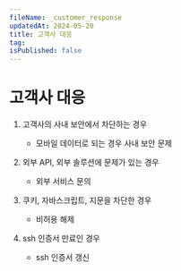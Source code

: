 ```yaml
---
fileName: _customer_response
updatedAt: 2024-05-20
title: 고객사 대응
tag:
isPublished: false
---
```


# 고객사 대응

1. 고객사의 사내 보안에서 차단하는 경우

   - 모바일 데이터로 되는 경우 사내 보안 문제

2. 외부 API, 외부 솔루션에 문제가 있는 경우

   - 외부 서비스 문의

3. 쿠키, 자바스크립트, 지문을 차단한 경우

   - 비허용 해제

4. ssh 인증서 만료인 경우

   - ssh 인증서 갱신
